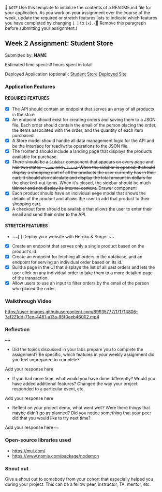 📝 `NOTE` Use this template to initialize the contents of a README.md file for your application. As you work on your assignment over the course of the week, update the required or stretch features lists to indicate which features you have completed by changing `[ ]` to `[x]`. (🚫 Remove this paragraph before submitting your assignment.)

## Week 2 Assignment: Student Store

Submitted by: **NAME**

Estimated time spent: **#** hours spent in total

Deployed Application (optional): [Student Store Deployed Site](ADD_LINK_HERE)

### Application Features

#### REQUIRED FEATURES

- [x] The API should contain an endpoint that serves an array of all products in the store
- [x] An endpoint should exist for creating orders and saving them to a JSON file. Each order should contain the email of the person placing the order, the items associated with the order, and the quantity of each item purchased.
- [x] A Store model should handle all data management logic for the API and be the interface for read/write operations to the JSON file.
- [x] The frontend should include a landing page that displays the products available for purchase.
- [x] ~~There should be a `Sidebar` component that appears on every page and has two states - `open` and `closed`. When the sidebar is opened, it should display a shopping cart of all the products the user currently has in their cart. It should also calculate and display the total amount in dollars for the checked-out items. When it's closed, the sidebar should be much thinner and not display its internal content.~~ Drawer component
- [x] Each product should have an individual ~~page~~ modal that shows the details of the product and allows the user to add that product to their shopping cart.
- [x] A checkout form should be available that allows the user to enter their email and send their order to the API.

#### STRETCH FEATURES

- ~~[ ] Deploy your website with Heroku & Surge. ~~
- [x] Create an endpoint that serves only a single product based on the product's id
- [x] Create an endpoint for fetching all orders in the database, and an endpoint for serving an individual order based on its id.
- [x] Build a page in the UI that displays the list of all past orders and lets the user click on any individual order to take them to a more detailed page of the transaction.
- [x] Allow users to use an input to filter orders by the email of the person who placed the order.

### Walkthrough Video



https://user-images.githubusercontent.com/89935777/171714806-7af221dd-71ee-4481-a13a-85f0eeb46002.mp4

### Reflection
~~
* Did the topics discussed in your labs prepare you to complete the assignment? Be specific, which features in your weekly assignment did you feel unprepared to complete?

Add your response here

* If you had more time, what would you have done differently? Would you have added additional features? Changed the way your project responded to a particular event, etc.
  
Add your response here

* Reflect on your project demo, what went well? Were there things that maybe didn't go as planned? Did you notice something that your peer did that you would like to try next time?

Add your response here~~

### Open-source libraries used

- https://mui.com/
- https://www.npmjs.com/package/nodemon

### Shout out

Give a shout out to somebody from your cohort that especially helped you during your project. This can be a fellow peer, instructor, TA, mentor, etc.
